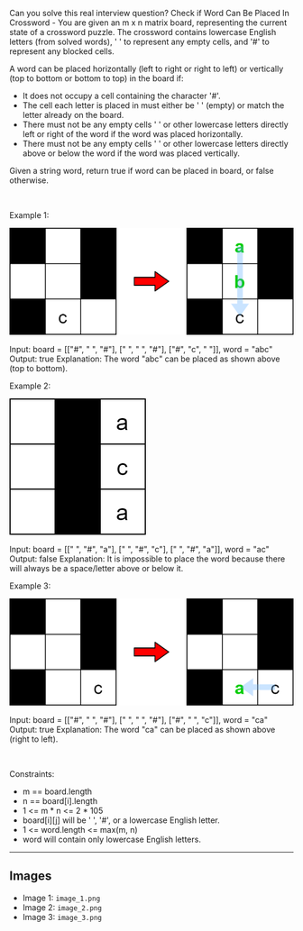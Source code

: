 Can you solve this real interview question? Check if Word Can Be Placed In Crossword - You are given an m x n matrix board, representing the current state of a crossword puzzle. The crossword contains lowercase English letters (from solved words), ' ' to represent any empty cells, and '#' to represent any blocked cells.

A word can be placed horizontally (left to right or right to left) or vertically (top to bottom or bottom to top) in the board if:

 * It does not occupy a cell containing the character '#'.
 * The cell each letter is placed in must either be ' ' (empty) or match the letter already on the board.
 * There must not be any empty cells ' ' or other lowercase letters directly left or right of the word if the word was placed horizontally.
 * There must not be any empty cells ' ' or other lowercase letters directly above or below the word if the word was placed vertically.

Given a string word, return true if word can be placed in board, or false otherwise.

 

Example 1:

![Example 1](./image_1.png)


Input: board = [["#", " ", "#"], [" ", " ", "#"], ["#", "c", " "]], word = "abc"
Output: true
Explanation: The word "abc" can be placed as shown above (top to bottom).


Example 2:

![Example 2](./image_2.png)


Input: board = [[" ", "#", "a"], [" ", "#", "c"], [" ", "#", "a"]], word = "ac"
Output: false
Explanation: It is impossible to place the word because there will always be a space/letter above or below it.

Example 3:

![Example 3](./image_3.png)


Input: board = [["#", " ", "#"], [" ", " ", "#"], ["#", " ", "c"]], word = "ca"
Output: true
Explanation: The word "ca" can be placed as shown above (right to left). 


 

Constraints:

 * m == board.length
 * n == board[i].length
 * 1 <= m * n <= 2 * 105
 * board[i][j] will be ' ', '#', or a lowercase English letter.
 * 1 <= word.length <= max(m, n)
 * word will contain only lowercase English letters.

---

## Images

- Image 1: `image_1.png`
- Image 2: `image_2.png`
- Image 3: `image_3.png`
